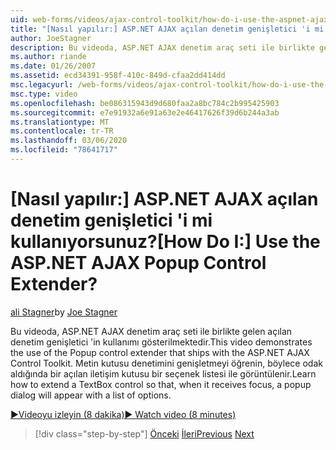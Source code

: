 ```yaml
---
uid: web-forms/videos/ajax-control-toolkit/how-do-i-use-the-aspnet-ajax-popup-control-extender
title: "[Nasıl yapılır:] ASP.NET AJAX açılan denetim genişletici 'i mi kullanıyorsunuz? | Microsoft Docs"
author: JoeStagner
description: Bu videoda, ASP.NET AJAX denetim araç seti ile birlikte gelen açılan denetim genişletici 'in kullanımı gösterilmektedir. TextBox denetiminin nasıl genişletileceğini öğrenmek için...
ms.author: riande
ms.date: 01/26/2007
ms.assetid: ecd34391-958f-410c-849d-cfaa2dd414dd
msc.legacyurl: /web-forms/videos/ajax-control-toolkit/how-do-i-use-the-aspnet-ajax-popup-control-extender
msc.type: video
ms.openlocfilehash: be086315943d9d680faa2a8bc784c2b995425903
ms.sourcegitcommit: e7e91932a6e91a63e2e46417626f39d6b244a3ab
ms.translationtype: MT
ms.contentlocale: tr-TR
ms.lasthandoff: 03/06/2020
ms.locfileid: "78641717"
---
```

# <a name="how-do-i-use-the-aspnet-ajax-popup-control-extender"></a><span data-ttu-id="00ef1-105">[Nasıl yapılır:] ASP.NET AJAX açılan denetim genişletici 'i mi kullanıyorsunuz?</span><span class="sxs-lookup"><span data-stu-id="00ef1-105">[How Do I:] Use the ASP.NET AJAX Popup Control Extender?</span></span>

<span data-ttu-id="00ef1-106">[ali Stagner](https://github.com/JoeStagner)</span><span class="sxs-lookup"><span data-stu-id="00ef1-106">by [Joe Stagner](https://github.com/JoeStagner)</span></span>

<span data-ttu-id="00ef1-107">Bu videoda, ASP.NET AJAX denetim araç seti ile birlikte gelen açılan denetim genişletici 'in kullanımı gösterilmektedir.</span><span class="sxs-lookup"><span data-stu-id="00ef1-107">This video demonstrates the use of the Popup control extender that ships with the ASP.NET AJAX Control Toolkit.</span></span> <span data-ttu-id="00ef1-108">Metin kutusu denetimini genişletmeyi öğrenin, böylece odak aldığında bir açılan iletişim kutusu bir seçenek listesi ile görüntülenir.</span><span class="sxs-lookup"><span data-stu-id="00ef1-108">Learn how to extend a TextBox control so that, when it receives focus, a popup dialog will appear with a list of options.</span></span>

[<span data-ttu-id="00ef1-109">&#9654;Videoyu izleyin (8 dakika)</span><span class="sxs-lookup"><span data-stu-id="00ef1-109">&#9654; Watch video (8 minutes)</span></span>](https://channel9.msdn.com/Blogs/ASP-NET-Site-Videos/how-do-i-use-the-aspnet-ajax-popup-control-extender)

> [!div class="step-by-step"]
> <span data-ttu-id="00ef1-110">[Önceki](how-do-i-use-the-aspnet-ajax-textboxwatermark-control-extender.md)
> [İleri](how-do-i-use-the-aspnet-ajax-modalpopup-extender-control.md)</span><span class="sxs-lookup"><span data-stu-id="00ef1-110">[Previous](how-do-i-use-the-aspnet-ajax-textboxwatermark-control-extender.md)
[Next](how-do-i-use-the-aspnet-ajax-modalpopup-extender-control.md)</span></span>
